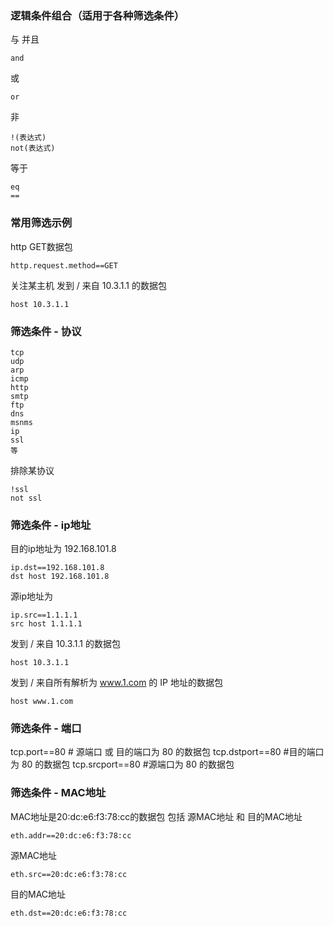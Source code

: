 ### 逻辑条件组合（适用于各种筛选条件）
与 并且
```
and
```


或
```
or
```

非
```
!(表达式)
not(表达式)
```

等于
```
eq
==
```


### 常用筛选示例

http GET数据包
```
http.request.method==GET
```

关注某主机 发到 / 来自 10.3.1.1 的数据包
```
host 10.3.1.1
```

### 筛选条件 - 协议

```
tcp
udp
arp
icmp
http
smtp
ftp
dns
msnms
ip
ssl
等
```

排除某协议
```
!ssl
not ssl
```



### 筛选条件 - ip地址

目的ip地址为 192.168.101.8
```
ip.dst==192.168.101.8
dst host 192.168.101.8
```

源ip地址为
```
ip.src==1.1.1.1
src host 1.1.1.1
```


发到 / 来自 10.3.1.1 的数据包
```
host 10.3.1.1
```

发到 / 来自所有解析为 www.1.com 的 IP 地址的数据包
```
host www.1.com
```




### 筛选条件 - 端口

tcp.port==80 # 源端口 或 目的端口为 80 的数据包
tcp.dstport==80 #目的端口为 80 的数据包
tcp.srcport==80 #源端口为 80 的数据包


### 筛选条件 - MAC地址

MAC地址是20:dc:e6:f3:78:cc的数据包  包括 源MAC地址 和 目的MAC地址
```
eth.addr==20:dc:e6:f3:78:cc
```


源MAC地址
```
eth.src==20:dc:e6:f3:78:cc
```

目的MAC地址
```
eth.dst==20:dc:e6:f3:78:cc
```
